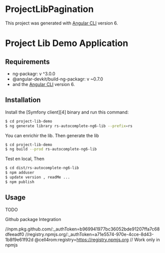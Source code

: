 # ProjectLibPagination

This project was generated with [Angular CLI](https://github.com/angular/angular-cli) version 6.


Project Lib Demo Application
========================

Requirements
------------

  * ng-packagr: v ^3.0.0
  * @angular-devkit/build-ng-packagr: v ~0.7.0
  * and the [Angular CLI](https://github.com/angular/angular-cli) version 6.

Installation
------------

Install the [Symfony client][4] binary and run this command:

```bash
$ cd project-lib-demo
$ ng generate library rs-autocomplete-ng6-lib --prefix=rs
```

You can enrichir the lib. Then generate the lib

```bash
$ cd project-lib-demo
$ ng build --prod rs-autocomplete-ng6-lib
```

Test en local, Then

```bash
$ cd dist/rs-autocomplete-ng6-lib
$ npm adduser 
$ update version , readMe ...
$ npm publish
```


Usage
-----
TODO


[1]: https://medium.com/@adelma/librairie-angular-bebb194091d8
[2]: https://formationjavascript.com/creer-publier-module-angular-2



Github package Integration

//npm.pkg.github.com/:_authToken=b969941977bc36052bde91207ffa7c68dfeeadf0
//registry.npmjs.org/:_authToken=a71e5574-970e-4cce-8d43-1b8f9e61f92d
@cell4rom:registry=https://registry.npmjs.org   // Work only in npmjs
